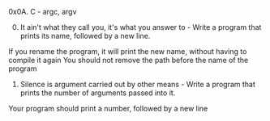 0x0A. C - argc, argv

0. It ain't what they call you, it's what you answer to - Write a program that prints its name, followed by a new line.

If you rename the program, it will print the new name, without having to compile it again
You should not remove the path before the name of the program

1. Silence is argument carried out by other means - Write a program that prints the number of arguments passed into it.

Your program should print a number, followed by a new line


